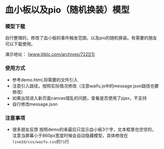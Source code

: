 # 血小板以及pio（随机换装）模型

### 模型下载

自行整理的，修改了血小板的事件触发范围，以及pio的随机换装。有需要的朋友可以下载使用。

演示地址： [www.litblc.com/archives/722][1]

### 使用方式

 - 参考demo.html,将需要的文件引入
 - 注意引入路径，按照实际情况修改（注意waifu.js中的message.json路径也要修改）
 - 如果出现进入新页面canvas错乱的问题，查看是否使用了pjax，不支持
 - 自行修改message.json

### 注意事项
 - 很多朋友反馈 按照demo的来最后只显示血小板3个字，文本框里也空空的，注意当屏幕小于860px宽度时候会自动隐藏模型，具体修改在 `live2d/css/waifu.css`的`71`行

  [1]: https://www.litblc.com/archives/772.html
